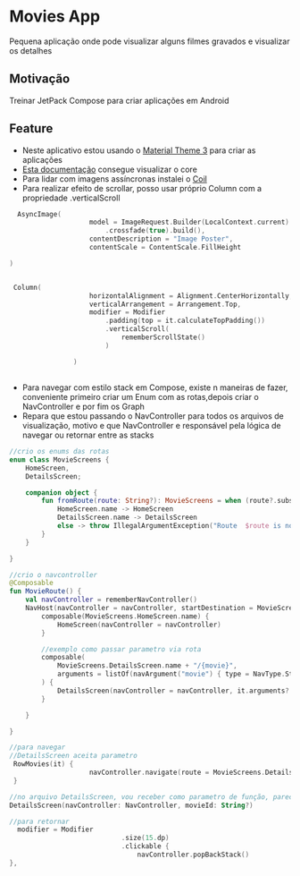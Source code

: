 # Movies App
Pequena aplicação onde pode visualizar alguns filmes gravados e visualizar os detalhes

## Motivação
Treinar JetPack Compose para criar aplicações em Android

## Feature
- Neste aplicativo estou usando o [Material Theme 3](https://developer.android.com/jetpack/compose/designsystems/material3) para criar as aplicações
- [Esta documentação](https://foso.github.io/Jetpack-Compose-Playground/foundation/shape/) consegue visualizar o core
- Para lidar com imagens assíncronas instalei o [Coil](https://coil-kt.github.io/coil/compose/)
- Para realizar efeito de scrollar, posso usar próprio Column com a propriedade .verticalScroll

```kotlin
  AsyncImage(
                    model = ImageRequest.Builder(LocalContext.current).data(movie.images[0])
                        .crossfade(true).build(),
                    contentDescription = "Image Poster",
                    contentScale = ContentScale.FillHeight

)


 Column(
                    horizontalAlignment = Alignment.CenterHorizontally,
                    verticalArrangement = Arrangement.Top,
                    modifier = Modifier
                        .padding(top = it.calculateTopPadding())
                        .verticalScroll(
                            rememberScrollState()
                        )

                )


```

##
- Para navegar com estilo stack em Compose, existe n maneiras de fazer, conveniente primeiro criar um Enum com as rotas,depois criar o  NavController e por fim os Graph
- Repara que estou passando o NavController para todos os arquivos de visualização, motivo e que NavController  e responsável pela lógica de navegar ou retornar entre as stacks
 

``` kotlin
//crio os enums das rotas
enum class MovieScreens {
    HomeScreen,
    DetailsScreen;

    companion object {
        fun fromRoute(route: String?): MovieScreens = when (route?.substringBefore("/")) {
            HomeScreen.name -> HomeScreen
            DetailsScreen.name -> DetailsScreen
            else -> throw IllegalArgumentException("Route  $route is not regonizable")
        }
    }

}

//crio o navcontroller
@Composable
fun MovieRoute() {
    val navController = rememberNavController()
    NavHost(navController = navController, startDestination = MovieScreens.HomeScreen.name) {
        composable(MovieScreens.HomeScreen.name) {
            HomeScreen(navController = navController)
        }

        //exemplo como passar parametro via rota
        composable(
            MovieScreens.DetailsScreen.name + "/{movie}",
            arguments = listOf(navArgument("movie") { type = NavType.StringType })
        ) {
            DetailsScreen(navController = navController, it.arguments?.getString("movie"))
        }

    }

}

//para navegar
//DetailsScreen aceita parametro
 RowMovies(it) {
                    navController.navigate(route = MovieScreens.DetailsScreen.name + "/$it")
 }

//no arquivo DetailsScreen, vou receber como parametro de função, parecido com swift
DetailsScreen(navController: NavController, movieId: String?)

//para retornar
  modifier = Modifier
                            .size(15.dp)
                            .clickable {
                                navController.popBackStack()
},


```
